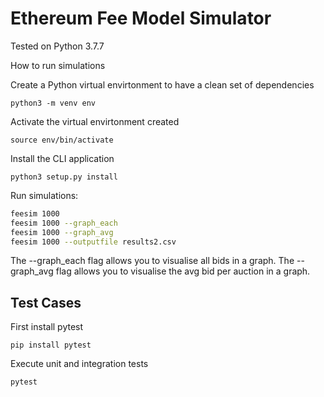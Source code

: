 # Ethereum Fee Model Simulator

Tested on Python 3.7.7

How to run simulations

Create a Python virtual envirtonment to have a clean set of dependencies
```
python3 -m venv env
```

Activate the virtual envirtonment created
```
source env/bin/activate
```

Install the CLI application
```
python3 setup.py install
```

Run simulations:
```bash
feesim 1000
feesim 1000 --graph_each
feesim 1000 --graph_avg
feesim 1000 --outputfile results2.csv
```

The --graph_each flag allows you to visualise all bids in a graph.
The --graph_avg flag allows you to visualise the avg bid per auction in a graph.

## Test Cases
First install pytest
```
pip install pytest
```

Execute unit and integration tests
```
pytest
```
